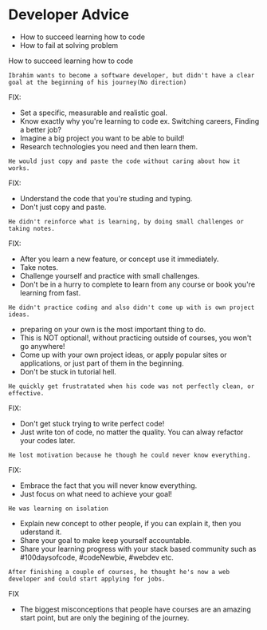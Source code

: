 # Developer Advice

- How to succeed learning how to code
- How to fail at solving problem

How to succeed learning how to code

`Ibrahim wants to become a software developer, but didn't have a clear goal at the beginning of his journey(No direction)`

FIX: 
- Set a specific, measurable and realistic goal.
- Know exactly why you're learning to code ex. Switching careers, Finding a better job?
- Imagine a big project you want to be able to build!
- Research technologies you need and then learn them.

`He would just copy and paste the code without caring about how it works.`

FIX:
- Understand the code that you're studing and typing.
- Don't just copy and paste.

`He didn't reinforce what is learning, by doing small challenges or taking notes.`

FIX:
- After you learn a new feature, or concept use it immediately.
- Take notes.
- Challenge yourself and practice with small challenges.
- Don't be in a hurry to complete to learn from any course or book you're learning from fast.

`He didn't practice coding and also didn't come up with is own project ideas.`
- preparing on your own is the most important thing to do.
- This is NOT optional!, without practicing outside of courses, you won't go anywhere!
- Come up with your own project ideas, or apply popular sites or applications, or just part of them in the beginning. 
- Don't be stuck in tutorial hell.

`He quickly get frustratated when his code was not perfectly clean, or effective.`

FIX:
- Don't get stuck trying to write perfect code!
- Just write ton of code, no matter the quality. You can alway refactor your codes later.

`He lost motivation because he though he could never know everything.`

FIX:
- Embrace the fact that you will never know everything.
- Just focus on what need to achieve your goal!

`He was learning on isolation`

- Explain new concept to other people, if you can explain it, then you uderstand it.
- Share your goal to make keep yourself accountable.
- Share your learning progress with your stack based community such as #100daysofcode, #codeNewbie, #webdev etc.

`After finishing a couple of courses, he thought he's now a web developer and could start applying for jobs.`

FIX
- The biggest misconceptions that people have courses are an amazing start point, but are only the begining of the journey.
